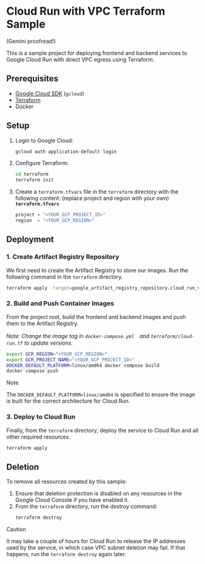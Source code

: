 # Cloud Run with VPC Terraform Sample

(Gemini proofread!)

This is a sample project for deploying frontend and backend services to Google Cloud Run with direct VPC egress using Terraform.

## Prerequisites

- [Google Cloud SDK](https://cloud.google.com/sdk/docs/install) (`gcloud`)
- [Terraform](https://learn.hashicorp.com/tutorials/terraform/install-cli)
- Docker

## Setup

1. Login to Google Cloud:
   ```bash
   gcloud auth application-default login
   ```

2. Configure Terraform:
   ```bash
   cd terraform
   terraform init
   ```
3. Create a `terraform.tfvars` file in the `terraform` directory with the following content: (replace project and region with your own)
    **`terraform.tfvars`**
    ```terraform
    project = "<YOUR_GCP_PROJECT_ID>"
    region  = "<YOUR_GCP_REGION>"
    ```

## Deployment


### 1. Create Artifact Registry Repository

We first need to create the Artifact Registry to store our images. Run the following command in the `terraform` directory.

```bash
terraform apply -target=google_artifact_registry_repository.cloud_run_vpc_terraform_sample_repository
```

### 2. Build and Push Container Images

From the project root, build the frontend and backend images and push them to the Artifact Registry.

*Note: Change the image tag in `docker-compose.yml`　and `terraform/cloud-run.tf`  to update versions.*

```bash
export GCR_REGION="<YOUR_GCP_REGION>"
export GCR_PROJECT_NAME="<YOUR_GCP_PROJECT_ID>"
DOCKER_DEFAULT_PLATFORM=linux/amd64 docker compose build
docker compose push
```

> [!NOTE]
> The `DOCKER_DEFAULT_PLATFORM=linux/amd64` is specified to ensure the image is built for the correct architecture for Cloud Run.

### 3. Deploy to Cloud Run

Finally, from the `terraform` directory, deploy the service to Cloud Run and all other required resources.

```bash
terraform apply
```

## Deletion

To remove all resources created by this sample:

1.  Ensure that deletion protection is disabled on any resources in the Google Cloud Console if you have enabled it.
2.  From the `terraform` directory, run the destroy command:
    ```bash
    terraform destroy
    ```

> [!CAUTION]
> It may take a couple of hours for Cloud Run to release the IP addresses used by the service, in which case VPC subnet deletion may fail. If that happens, run the `terraform destroy` again later.
